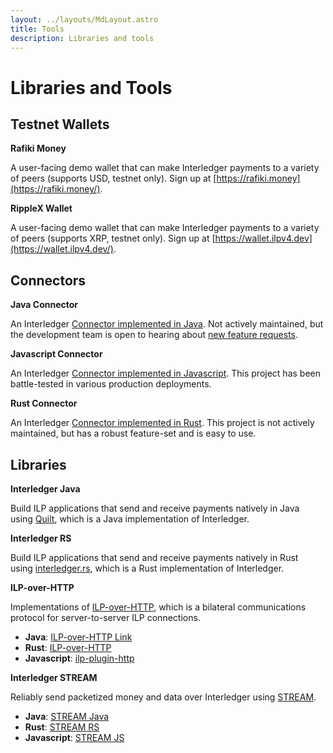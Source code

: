 ```yaml
---
layout: ../layouts/MdLayout.astro
title: Tools
description: Libraries and tools
---
```


# Libraries and Tools

## Testnet Wallets

**Rafiki Money**

A user-facing demo wallet that can make Interledger payments to a variety of peers (supports USD, testnet only). Sign up at [https://rafiki.money](https://rafiki.money/).

**RippleX Wallet**

A user-facing demo wallet that can make Interledger payments to a variety of peers (supports XRP, testnet only). Sign up at [https://wallet.ilpv4.dev](https://wallet.ilpv4.dev/).

## Connectors

**Java Connector**

An Interledger [Connector implemented in Java](https://connector.interledger4j.dev/). Not actively maintained, but the development team is open to hearing about [new feature requests](https://feedback.interledger4j.dev/).

**Javascript Connector**

An Interledger [Connector implemented in Javascript](https://github.com/interledgerjs/ilp-connector). This project has been battle-tested in various production deployments.

**Rust Connector**

An Interledger [Connector implemented in Rust](https://github.com/interledger-rs/interledger-rs). This project is not actively maintained, but has a robust feature-set and is easy to use.

## Libraries

**Interledger Java**

Build ILP applications that send and receive payments natively in Java using [Quilt](https://www.hyperledger.org/projects/quilt), which is a Java implementation of Interledger.

**Interledger RS**

Build ILP applications that send and receive payments natively in Rust using [interledger.rs](http://interledger.rs/), which is a Rust implementation of Interledger.

**ILP-over-HTTP**

Implementations of [ILP-over-HTTP](https://github.com/interledger/rfcs/blob/master/0035-ilp-over-http/0035-ilp-over-http.md), which is a bilateral communications protocol for server-to-server ILP connections.

- **Java**: [ILP-over-HTTP Link](https://github.com/hyperledger/quilt/tree/master/link-parent/link-ilp-over-http)
- **Rust**: [ILP-over-HTTP](https://github.com/interledger-rs/interledger-rs/tree/master/crates/interledger-http)
- **Javascript**: [ilp-plugin-http](https://github.com/interledgerjs/ilp-plugin-http)

**Interledger STREAM**

Reliably send packetized money and data over Interledger using [STREAM](https://github.com/interledger/rfcs/blob/master/0029-stream/0029-stream.md).

- **Java**: [STREAM Java](https://github.com/hyperledger/quilt/tree/master/stream-parent)
- **Rust**: [STREAM RS](https://github.com/interledger-rs/interledger-rs/tree/master/crates/interledger-stream)
- **Javascript**: [STREAM JS](https://github.com/interledgerjs/ilp-protocol-stream)
